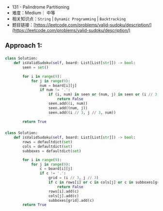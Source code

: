 * 131 -  Palindrome Partitioning
* 难度：Medium｜ 中等
* 相关知识点：`String` | `Dynamic Programming` | `Backtracking`
* 题目链接：[https://leetcode.com/problems/valid-sudoku/description/](https://leetcode.com/problems/valid-sudoku/description/)


## Approach 1:
### 
```python
class Solution:
    def isValidSudoku(self, board: List[List[str]]) -> bool:
        seen = set()
        
        for i in range(9):
            for j in range(9):
                num = board[i][j]
                if num != '.':
                    if (i, num) in seen or (num, j) in seen or (i // 3, j // 3, num) in seen:
                        return False
                    seen.add((i, num))
                    seen.add((num, j))
                    seen.add((i // 3, j // 3, num))
        
        return True
```

### 
```python
class Solution:
    def isValidSudoku(self, board: List[List[str]]) -> bool:
        rows = defaultdict(set)
        cols = defaultdict(set)
        subboxes = defaultdict(set)

        for i in range(9):
            for j in range(9):
                c = board[i][j]
                if c != '.':
                    grid = (i // 3, j // 3)
                    if c in rows[i] or c in cols[j] or c in subboxes[grid]:
                        return False
                    rows[i].add(c)
                    cols[j].add(c)
                    subboxes[grid].add(c)
        return True
```
